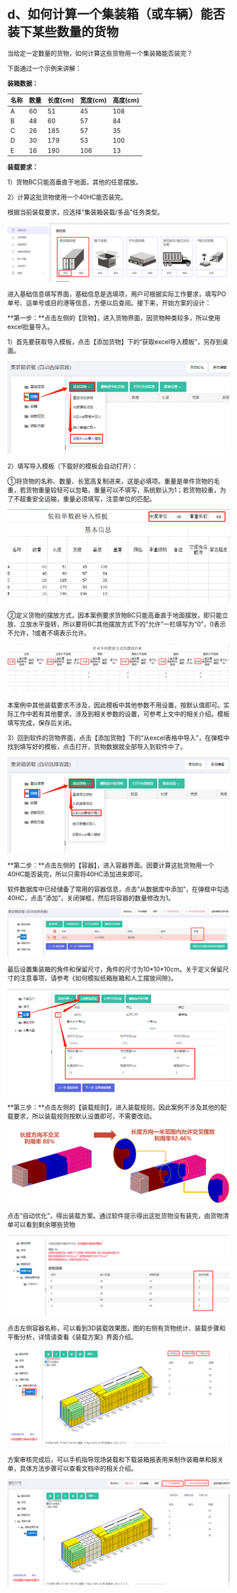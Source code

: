 # d、如何计算一个集装箱（或车辆）能否装下某些数量的货物

当给定一定数量的货物，如何计算这些货物用一个集装箱能否装完？

下面通过一个示例来讲解：

**装箱数据：**

| 名称 | 数量 | 长度\(cm\) | 宽度\(cm\) | 高度\(cm\) |
| :--- | :--- | :--- | :--- | :--- |
| A | 60 | 51 | 45 | 108 |
| B | 48 | 60 | 57 | 84 |
| C | 26 | 185 | 57 | 35 |
| D | 30 | 179 | 53 | 100 |
| E | 16 | 190 | 106 | 13 |

**装载要求：**

1）货物BC只能高垂直于地面，其他的任意摆放。

2）计算这批货物使用一个40HC能否装完。

根据当前装载要求，应选择"集装箱装载/多品"任务类型。

![](../../.gitbook/assets/5-1-2-1.png)

进入基础信息填写界面，基础信息是选填项，用户可根据实际工作要求，填写PO单号、运单号或目的港等信息，方便以后查阅。接下来，开始方案的设计：

**第一步：**点击左侧的【货物】，进入货物界面，因货物种类较多，所以使用excel批量导入。

1）首先要获取导入模板，点击【添加货物】下的“获取excel导入模板”，另存到桌面。

![](../../.gitbook/assets/1%20%289%29.png)

2）填写导入模板（下载好的模板会自动打开）：

①将货物的名称、数量、长宽高复制进来，这是必填项。重量是单件货物的毛重，若货物重量较轻可以忽略，重量可以不填写，系统默认为1；若货物较重，为了不超重安全运输，重量必须填写，注意单位的匹配。

![](../../.gitbook/assets/2%20%288%29.png)

②定义货物的摆放方式，因本案例要求货物BC只能高垂直于地面摆放，即只能立放、立放水平旋转，所以要将BC其他摆放方式下的“允许”一栏填写为“0”，0表示不允许，1或者不填表示允许。

![](../../.gitbook/assets/3%20%286%29.png)

本案例中其他装载要求不涉及，因此模板中其他参数不用设置，按默认值即可。实际工作中若有其他要求，涉及到相关参数的设置，可参考上文中的相关介绍。模板填写完成，保存后关闭。

3）回到软件的货物界面，点击【添加货物】下的“从excel表格中导入”，在弹框中找到填写好的模板，点击打开，货物数据就全部导入到软件中了。

![](../../.gitbook/assets/4%20%2810%29.png)

**第二步：**点击左侧的【容器】，进入容器界面。因要计算这批货物用一个40HC能否装完，所以只需将40HC添加进来即可。

软件数据库中已经储备了常用的容器信息，点击“从数据库中添加”，在弹框中勾选40HC，点击“添加”，关闭弹框，然后将容器的数量修改为1。

![](../../.gitbook/assets/wei-xin-jie-tu-20200807153657.png)

最后设置集装箱的角件和保留尺寸，角件的尺寸为10\*10\*10cm。关于定义保留尺寸的注意事项，请参考《如何模拟纸箱胀箱和人工摆放间隙》。

![](../../.gitbook/assets/5%20%284%29.png)

**第三步：**点击左侧的【装载规则】，进入装载规则，因此案例不涉及其他的配载要求，所以装载规则按默认设置即可，不需要改动。

![](../../.gitbook/assets/6%20%285%29.png)

点击“自动优化”，得出装载方案。通过软件提示得出这批货物没有装完，由货物清单可以看到剩余哪些货物

![](../../.gitbook/assets/7%20%287%29.png)

点击左侧容器名称，可以看到3D装载效果图，图的右侧有货物统计、装载步骤和平衡分析，详情请查看《装载方案》界面介绍。

![](../../.gitbook/assets/8%20%283%29.png)

方案审核完成后，可以手机指导现场装载和下载装箱报表用来制作装箱单和报关单，具体方法步骤可以查看文档中的相关介绍。

![](../../.gitbook/assets/9%20%285%29.png)

